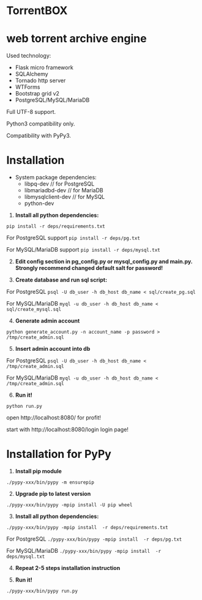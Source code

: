 # TorrentBOX

# web torrent archive engine

Used technology:

* Flask micro framework
* SQLAlchemy
* Tornado http server
* WTForms
* Bootstrap grid v2
* PostgreSQL/MySQL/MariaDB

Full UTF-8 support.

Python3 compatibility only.

Compatibility with PyPy3.


# Installation

* System package dependencies:
  - libpq-dev  // for PostgreSQL
  - libmariadbd-dev // for MariaDB
  - libmysqlclient-dev // for MySQL
  - python-dev    

1. **Install all python dependencies:**

```pip install -r deps/requirements.txt```

For PostgreSQL support
```pip install -r deps/pg.txt```


For MySQL/MariaDB support
```pip install -r deps/mysql.txt```

2. **Edit config section in pg_config.py or mysql_config.py and main.py. Strongly recommend changed default salt for password!**

3. **Create database and run sql script:**

 For PostgreSQL ```psql -U db_user -h db_host db_name < sql/create_pg.sql```
 
 For MySQL/MariaDB ```myql -u db_user -h db_host db_name < sql/create_mysql.sql```

4. **Generate admin account**

 ```python generate_account.py -n account_name -p password > /tmp/create_admin.sql```

5. **Insert admin account into db**

 For PostgreSQL ```psql -U db_user -h db_host db_name < /tmp/create_admin.sql```
 
 For MySQL/MariaDB ```myql -u db_user -h db_host db_name < /tmp/create_admin.sql```

6. **Run it!**

 ```python run.py```
 
 open http://localhost:8080/ for profit!
 
 start with http://localhost:8080/login login page!


# Installation for PyPy

1. **Install pip module**

```./pypy-xxx/bin/pypy -m ensurepip```

2. **Upgrade pip to latest version**

```./pypy-xxx/bin/pypy -mpip install -U pip wheel```

3. **Install all python dependencies:**

```./pypy-xxx/bin/pypy -mpip install  -r deps/requirements.txt```

For PostgreSQL ```./pypy-xxx/bin/pypy -mpip install  -r deps/pg.txt```

For MySQL/MariaDB ```./pypy-xxx/bin/pypy -mpip install  -r deps/mysql.txt```

4. **Repeat 2-5 steps installation instruction**

5. **Run it!**

```./pypy-xxx/bin/pypy run.py```

